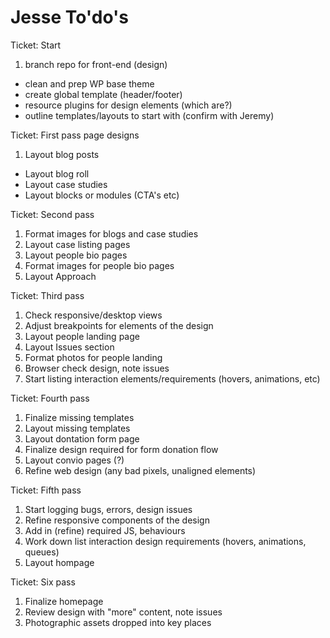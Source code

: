 # Jesse To'do's


Ticket: Start

1.	branch repo for front-end (design)
* 	clean and prep WP base theme
* 	create global template (header/footer)
* 	resource plugins for design elements (which are?)
* 	outline templates/layouts to start with (confirm with Jeremy)


Ticket: First pass page designs

1.	Layout blog posts
*	Layout blog roll
*	Layout case studies
*	Layout blocks or modules (CTA's etc)

Ticket: Second pass

1. Format images for blogs and case studies
2. Layout case listing pages
3. Layout people bio pages
4. Format images for people bio pages
5. Layout Approach

Ticket: Third pass

1. Check responsive/desktop views
2. Adjust breakpoints for elements of the design
3. Layout people landing page
4. Layout Issues section
5. Format photos for people landing
6. Browser check design, note issues
7. Start listing interaction elements/requirements (hovers, animations, etc)

Ticket: Fourth pass

1. Finalize missing templates
2. Layout missing templates
3. Layout dontation form page
4. Finalize design required for form donation flow
5. Layout convio pages (?)
3. Refine web design (any bad pixels, unaligned elements)

Ticket: Fifth pass

1.	Start logging bugs, errors, design issues
2.	Refine responsive components of the design
3.	Add in (refine) required JS, behaviours
4.	Work down list interaction design requirements (hovers, animations, queues)
5.	Layout hompage

Ticket: Six pass

1.	Finalize homepage
2.	Review design with "more" content, note issues
3.	Photographic assets dropped into key places

